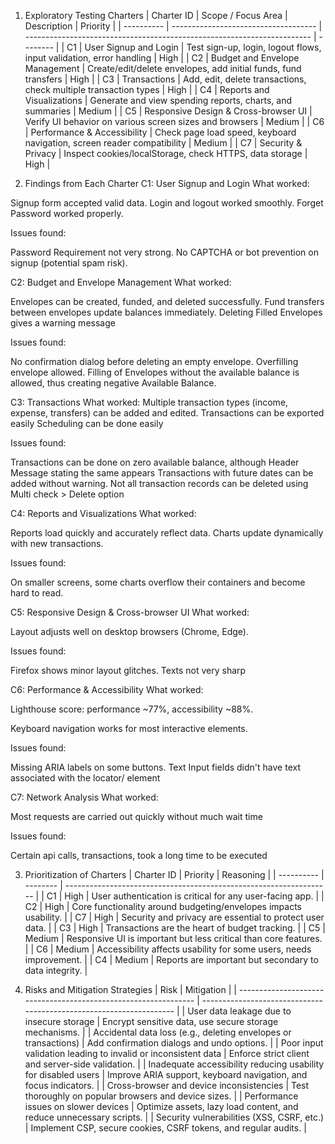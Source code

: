 
1. Exploratory Testing Charters
   | Charter ID | Scope / Focus Area                   | Description                                                             | Priority |
   | ---------- | ------------------------------------ | ----------------------------------------------------------------------- | -------- |
   | C1         | User Signup and Login                | Test sign-up, login, logout flows, input validation, error handling     | High     |
   | C2         | Budget and Envelope Management       | Create/edit/delete envelopes, add initial funds, fund transfers         | High     |
   | C3         | Transactions                         | Add, edit, delete transactions, check multiple transaction types        | High     |
   | C4         | Reports and Visualizations           | Generate and view spending reports, charts, and summaries               | Medium   |
   | C5         | Responsive Design & Cross-browser UI | Verify UI behavior on various screen sizes and browsers                 | Medium   |
   | C6         | Performance & Accessibility          | Check page load speed, keyboard navigation, screen reader compatibility | Medium   |
   | C7         | Security & Privacy                   | Inspect cookies/localStorage, check HTTPS, data storage                 | High     |


2. Findings from Each Charter
C1: User Signup and Login
What worked:

Signup form accepted valid data.
Login and logout worked smoothly.
Forget Password worked properly.

Issues found:

Password Requirement not very strong.
No CAPTCHA or bot prevention on signup (potential spam risk).

C2: Budget and Envelope Management
What worked:

Envelopes can be created, funded, and deleted successfully.
Fund transfers between envelopes update balances immediately.
Deleting Filled Envelopes gives a warning message

Issues found:

No confirmation dialog before deleting an empty envelope.
Overfilling envelope allowed.
Filling of Envelopes without the available balance is allowed, thus creating negative Available Balance.

C3: Transactions
What worked:
Multiple transaction types (income, expense, transfers) can be added and edited.
Transactions can be exported easily
Scheduling can be done easily

Issues found:

Transactions can be done on zero available balance, although Header Message stating the same appears
Transactions with future dates can be added without warning.
Not all transaction records can be deleted using Multi check > Delete option

C4: Reports and Visualizations
What worked:

Reports load quickly and accurately reflect data.
Charts update dynamically with new transactions.

Issues found:

On smaller screens, some charts overflow their containers and become hard to read.

C5: Responsive Design & Cross-browser UI
What worked:

Layout adjusts well on desktop browsers (Chrome, Edge).

Issues found:

Firefox shows minor layout glitches. Texts not very sharp

C6: Performance & Accessibility
What worked:

Lighthouse score: performance ~77%, accessibility ~88%.

Keyboard navigation works for most interactive elements.

Issues found:

Missing ARIA labels on some buttons.
Text Input fields didn't have text associated with the locator/ element

C7: Network Analysis
What worked:

Most requests are carried out quickly without much wait time

Issues found:

Certain api calls, transactions, took a long time to be executed

3. Prioritization of Charters
   | Charter ID | Priority | Reasoning                                                          |
   | ---------- | -------- | ------------------------------------------------------------------ |
   | C1         | High     | User authentication is critical for any user-facing app.           |
   | C2         | High     | Core functionality around budgeting/envelopes impacts usability.   |
   | C7         | High     | Security and privacy are essential to protect user data.           |
   | C3         | High     | Transactions are the heart of budget tracking.                     |
   | C5         | Medium   | Responsive UI is important but less critical than core features.   |
   | C6         | Medium   | Accessibility affects usability for some users, needs improvement. |
   | C4         | Medium   | Reports are important but secondary to data integrity.             |

4. Risks and Mitigation Strategies
   | Risk                                                            | Mitigation                                                          |
   | --------------------------------------------------------------- | ------------------------------------------------------------------- |
   | User data leakage due to insecure storage                       | Encrypt sensitive data, use secure storage mechanisms.              |
   | Accidental data loss (e.g., deleting envelopes or transactions) | Add confirmation dialogs and undo options.                          |
   | Poor input validation leading to invalid or inconsistent data   | Enforce strict client and server-side validation.                   |
   | Inadequate accessibility reducing usability for disabled users  | Improve ARIA support, keyboard navigation, and focus indicators.    |
   | Cross-browser and device inconsistencies                        | Test thoroughly on popular browsers and device sizes.               |
   | Performance issues on slower devices                            | Optimize assets, lazy load content, and reduce unnecessary scripts. |
   | Security vulnerabilities (XSS, CSRF, etc.)                      | Implement CSP, secure cookies, CSRF tokens, and regular audits.     |
